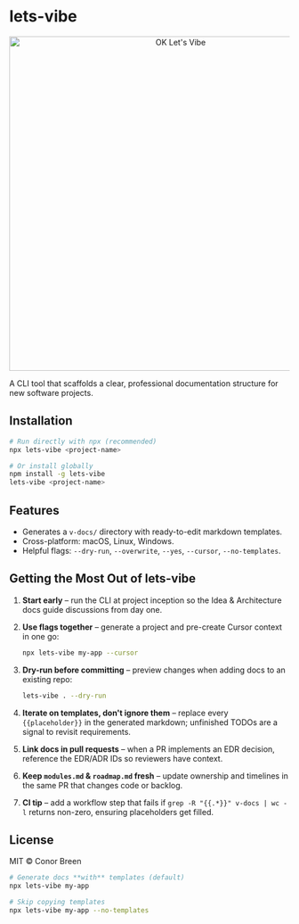 # lets-vibe

<p align="center">
  <img src="https://i.imgflip.com/9zfy0f.gif" alt="OK Let's Vibe" width="600"/>
</p>

A CLI tool that scaffolds a clear, professional documentation structure for new software projects.

## Installation

```bash
# Run directly with npx (recommended)
npx lets-vibe <project-name>

# Or install globally
npm install -g lets-vibe
lets-vibe <project-name>
```

## Features

- Generates a `v-docs/` directory with ready-to-edit markdown templates.
- Cross-platform: macOS, Linux, Windows.
- Helpful flags: `--dry-run`, `--overwrite`, `--yes`, `--cursor`, `--no-templates`.

## Getting the Most Out of lets-vibe

1. **Start early** – run the CLI at project inception so the Idea & Architecture docs guide discussions from day one.
2. **Use flags together** – generate a project and pre-create Cursor context in one go:

   ```bash
   npx lets-vibe my-app --cursor
   ```

3. **Dry-run before committing** – preview changes when adding docs to an existing repo:

   ```bash
   lets-vibe . --dry-run
   ```

4. **Iterate on templates, don't ignore them** – replace every `{{placeholder}}` in the generated markdown; unfinished TODOs are a signal to revisit requirements.
5. **Link docs in pull requests** – when a PR implements an EDR decision, reference the EDR/ADR IDs so reviewers have context.
6. **Keep `modules.md` & `roadmap.md` fresh** – update ownership and timelines in the same PR that changes code or backlog.
7. **CI tip** – add a workflow step that fails if `grep -R "{{.*}}" v-docs | wc -l` returns non-zero, ensuring placeholders get filled.

## License

MIT © Conor Breen

```bash
# Generate docs **with** templates (default)
npx lets-vibe my-app

# Skip copying templates
npx lets-vibe my-app --no-templates
```
